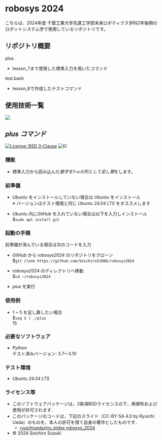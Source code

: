 # robosys 2024
こちらは、2024年度 千葉工業大学先進工学部未来ロボティクス学科2年後期のロボットシステム学で使用しているリポジトリです。

## リポジトリ概要  
plus  
- lesson_7まで使用した標準入力を用いたコマンド  

test.bash  
- lesson_6で作成したテストコマンド

## 使用技術一覧
<img src="https://img.shields.io/badge/-Python-yellow.svg?logo=python&style=for-the-badge">

## *plus コマンド*
[![License: BSD 3-Clause](https://img.shields.io/badge/License-BSD%203--Clause-blue.svg)](https://opensource.org/licenses/BSD-3-Clause)
![IC](https://github.com/SoichiroS1066/robosys2024/actions/workflows/test.yml/badge.svg)

### 機能
- 標準入力から読み込んだ*数字を1~xの列として足し算*をします。

### 前準備
- *Ubuntu* をインストールしていない場合は *Ubuntu* をインストール  
※ バージョンはテスト環境と同じ *Ubuntu 24.04 LTS* をオススメします  

- *Ubuntu* 内に*GitHub* を入れていない場合は以下を入力しインストール  
$`sudo apt install git`

### 起動の手順
前準備が済んでいる場合は次のコードを入力  
- *GitHub* から *robosys2024* のリポジトリをクローン  
$`git clone https://github.com/SoichiroS1066/robosys2024`  

- *robosys2024* のディレクトリへ移動  
$`cd ~/robosys2024`  

- *plus* を実行  

### 使用例
- 1 ~ 5 を足し算したい場合  
$`seq 5 | ./plus`  
15  

### 必要なソフトウェア
- *Python*  
テスト済みバージョン: 3.7〜3.10

### テスト環境
- *Ubuntu 24.04 LTS*

### ライセンス等
- このソフトウェアパッケージは，3条項BSDライセンスの下，再頒布および使用が許可されます．
- このパッケージのコードは，下記のスライド（CC-BY-SA 4.0 by Ryuichi Ueda）のものを，本人の許可を得て自身の著作としたものです．
    - [ryuichiueda/my_slides robosys_2024](https://github.com/ryuichiueda/my_slides/tree/master/robosys_2024)
- © 2024 Soichiro Suzuki
